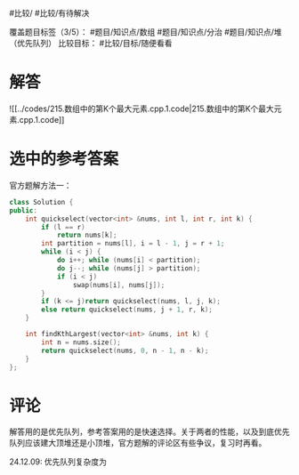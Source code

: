 #比较/ #比较/有待解决

覆盖题目标签（3/5）： #题目/知识点/数组 #题目/知识点/分治 #题目/知识点/堆（优先队列）
比较目标： #比较/目标/随便看看 

# 解答

![[../codes/215.数组中的第K个最大元素.cpp.1.code|215.数组中的第K个最大元素.cpp.1.code]]

# 选中的参考答案

官方题解方法一：
```cpp
class Solution {
public:
    int quickselect(vector<int> &nums, int l, int r, int k) {
        if (l == r)
            return nums[k];
        int partition = nums[l], i = l - 1, j = r + 1;
        while (i < j) {
            do i++; while (nums[i] < partition);
            do j--; while (nums[j] > partition);
            if (i < j)
                swap(nums[i], nums[j]);
        }
        if (k <= j)return quickselect(nums, l, j, k);
        else return quickselect(nums, j + 1, r, k);
    }

    int findKthLargest(vector<int> &nums, int k) {
        int n = nums.size();
        return quickselect(nums, 0, n - 1, n - k);
    }
};
```

# 评论

解答用的是优先队列，参考答案用的是快速选择。关于两者的性能，以及到底优先队列应该建大顶堆还是小顶堆，官方题解的评论区有些争议，复习时再看。

24.12.09: 优先队列复杂度为